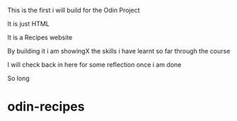 This is the first i will build for the Odin Project

It is just HTML
			
It is a Recipes website			
						
By building it i am showingX the skills i have learnt so far through the 
course

I will check back in here for some reflection once i am done

So long 

# odin-recipes
